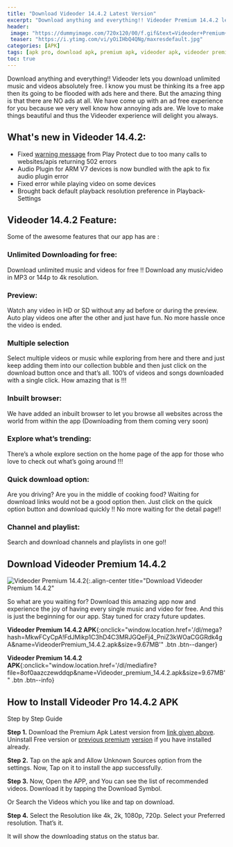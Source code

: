 ```yaml
---
title: "Download Videoder 14.4.2 Latest Version"
excerpt: "Download anything and everything!! Videoder Premium 14.4.2 lets you download unlimited music and videos for absolutely free. Withouds annoying Ads"
header:
 image: "https://dummyimage.com/720x120/00/f.gif&text=Videoder+Premium+14.4.2"
 teaser: "https://i.ytimg.com/vi/yOiIHbQ4QNg/maxresdefault.jpg"
categories: [APK]
tags: [apk pro, download apk, premium apk, videoder apk, videoder premium, videoder pro]
toc: true
---
```

Download anything and everything!! Videoder lets you download unlimited music and videos absolutely free. I know you must be thinking its a free app then its going to be flooded with ads here and there. But the amazing thing is that there are NO ads at all. We have come up with an ad free experience for you because we very well know how annoying ads are. We love to make things beautiful and thus the Videoder experience will delight you always.

## What's new in Videoder 14.4.2:

- Fixed [warning message](/videoder-14.2-premium-apk-no-ads/) from Play Protect due to too many calls to websites/apis returning 502 errors
- Audio Plugin for ARM V7 devices is now bundled with the apk to fix audio plugin error
- Fixed error while playing video on some devices
- Brought back default playback resolution preference in Playback-Settings

## Videoder 14.4.2 Feature:

Some of the awesome features that our app has are :

### Unlimited Downloading for free:

Download unlimited music and videos for free !!
Download any music/video in MP3 or 144p to 4k resolution.

### Preview:

Watch any video in HD or SD without any ad before or during the preview.
Auto play videos one after the other and just have fun. No more hassle once the video is ended.

### Multiple selection

Select multiple videos or music while exploring from here and there and just keep adding them into our collection bubble and then just click on the download button once and that’s all.
100’s of videos and songs downloaded with a single click. How amazing that is !!!

### Inbuilt browser:

We have added an inbuilt browser to let you browse all websites across the world from within the app (Downloading from them coming very soon)

### Explore what’s trending:

There’s a whole explore section on the home page of the app for those who love to check out what’s going around !!!

### Quick download option:

Are you driving? Are you in the middle of cooking food? Waiting for download links would not be a good option then. Just click on the quick option button and download quickly !! No more waiting for the detail page!!

### Channel and playlist:

Search and download channels and playlists in one go!!

## Download Videoder Premium 14.4.2

![Videoder Premium 14.4.2](https://img.utdstc.com/screen/13/videoder-012.jpg:m){:.align-center title="Download Videoder Premium 14.4.2"

So what are you waiting for? Download this amazing app now and experience the joy of having every single music and video for free. And this is just the beginning for our app. Stay tuned for crazy future updates.

**Videoder Premium 14.4.2 APK**{:onclick="window.location.href='/dl/mega?hash=MkwFCyCpA!FdJMikp1C3hD4C3MRJGQeFj4_PniZ3kWOaCGGRdk4gA&name=VideoderPremium_14.4.2.apk&size=9.67MB'" .btn .btn--danger}

**Videoder Premium 14.4.2 APK**{:onclick="window.location.href='/dl/mediafire?file=8of0aazczewddqp&name=Videoder_premium_14.4.2.apk&size=9.67MB'" .btn .btn--info}

## How to Install Videoder Pro 14.4.2 APK

Step by Step Guide

**Step 1.** Download the Premium Apk Latest version from [link given above](#download-videoder-premium-1442). Uninstall Free version or [previous premium](/videoder-14.2-premium-apk-no-ads/) [version](/videoder-v14-video-music-downloader-adfree) if you have installed already.

**Step 2.** Tap on the apk and Allow Unknown Sources option from the settings. Now, Tap on it to install the app successfully.

**Step 3.** Now, Open the APP, and You can see the list of recommended videos. Download it by tapping the Download Symbol.

Or Search the Videos which you like and tap on download.

**Step 4.** Select the Resolution like 4k, 2k, 1080p, 720p. Select your Preferred resolution. That’s it.

It will show the downloading status on the status bar.
